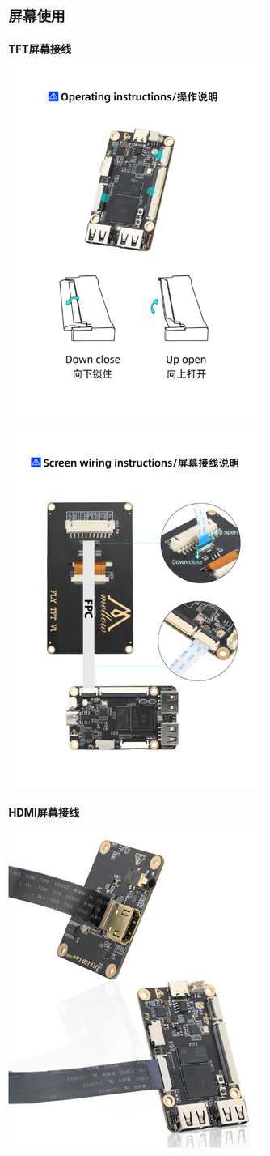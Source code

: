 # 屏幕使用

## TFT屏幕接线

![screen](../../images/boards/fly_pi_lite2/screen.jpg)

![screen](../../images/boards/fly_pi_lite2/screen1.jpg)

## HDMI屏幕接线

![hdmi](../../images/boards/fly_pi_lite2/hdmi.jpg)